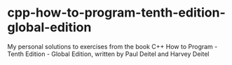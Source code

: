 # cpp-how-to-program-tenth-edition-global-edition
My personal solutions to exercises from the book C++ How to Program -Tenth Edition - Global Edition, written by Paul Deitel and Harvey Deitel
